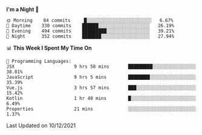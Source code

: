 <!--START_SECTION:waka-->
**I'm a Night 🦉** 

```text
🌞 Morning    84 commits     █░░░░░░░░░░░░░░░░░░░░░░░░   6.67% 
🌆 Daytime    330 commits    ██████░░░░░░░░░░░░░░░░░░░   26.19% 
🌃 Evening    494 commits    █████████░░░░░░░░░░░░░░░░   39.21% 
🌙 Night      352 commits    ███████░░░░░░░░░░░░░░░░░░   27.94%

```


📊 **This Week I Spent My Time On** 

```text
💬 Programming Languages: 
JSX                      9 hrs 58 mins       █████████░░░░░░░░░░░░░░░░   38.81% 
JavaScript               9 hrs 5 mins        ████████░░░░░░░░░░░░░░░░░   35.39% 
Vue.js                   3 hrs 57 mins       ███░░░░░░░░░░░░░░░░░░░░░░   15.42% 
Kotlin                   1 hr 40 mins        █░░░░░░░░░░░░░░░░░░░░░░░░   6.49% 
Properties               21 mins             ░░░░░░░░░░░░░░░░░░░░░░░░░   1.37%

```


 Last Updated on 10/12/2021
<!--END_SECTION:waka-->
